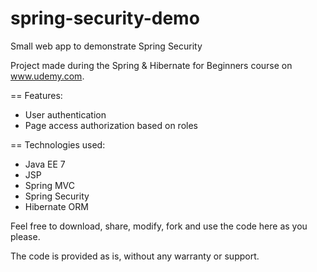 # spring-security-demo
Small web app to demonstrate Spring Security

Project made during the Spring & Hibernate for Beginners course on www.udemy.com.


== Features:
- User authentication
- Page access authorization based on roles

== Technologies used:
- Java EE 7
- JSP
- Spring MVC
- Spring Security
- Hibernate ORM


Feel free to download, share, modify, fork and use the code here as you please.

The code is provided as is, without any warranty or support.
